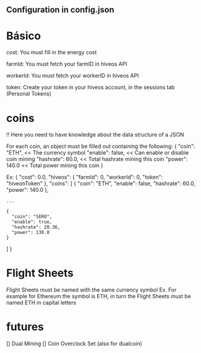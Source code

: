 ## Configuration in config.json

# Básico

cost: You must fill in the energy cost

farmId: You must fetch your farmID in hiveos API

workerId: You must fetch your workerID in hiveos API

token: Create your token in your hiveos account, in the sessions tab (Personal Tokens)

# coins

!! Here you need to have knowledge about the data structure of a JSON

For each coin, an object must be filled out containing the following:
    {
      "coin": "ETH", << The currency symbol
      "enable": false, << Can enable or disable coin mining
      "hashrate": 60.0, << Total hashrate mining this coin
      "power": 140.0 << Total power mining this coin
    }


Ex:
{
  "cost": 0.0,
  "hiveos": {
    "farmId": 0,
    "workerId": 0,
    "token": "hiveonToken"
  },
  "coins": [
    {
      "coin": "ETH",
      "enable": false,
      "hashrate": 60.0,
      "power": 140.0
    },

    ...

    {
      "coin": "SERO",
      "enable": true,
      "hashrate": 20.36,
      "power": 130.0
    }

  ]
}

# Flight Sheets

Flight Sheets must be named with the same currency symbol
Ex.
For example for Ethereum the symbol is ETH, in turn the Flight Sheets must be named ETH in capital letters

# futures

[] Dual Mining
[] Coin Overclock Set (also for dualcoin)